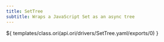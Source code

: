 ```yaml
---
title: SetTree
subtitle: Wraps a JavaScript Set as an async tree
---
```


${ templates/class.ori(api.ori/drivers/SetTree.yaml/exports/0) }
